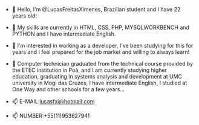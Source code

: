 - 👋 Hello, I'm @LucasFreitasXimenes, Brazilian student and I have 22 years old!

- 💞️ My skills are currently in HTML, CSS, PHP, MYSQLWORKBENCH and PYTHON and I have intermediate English.

- 👀 I'm interested in working as a developer, I've been studying for this for years and I feel prepared for the job market and willing to always learn!

- 🌱 Computer technician graduated from the technical course provided by the ETEC institution in Poá, and I am currently studying higher education, graduating in systems analysis and development at UMC university in Mogi das Cruzes,
I have intermediate English, I studied at One Way and other schools for a few years...

- 📫 E-MAIL:lucasfxi@hotmail.com

- 📫 NUMBER:+55(11)953627941



<!---
LucasFreitasXimenes/LucasFreitasXimenes is a ✨ special ✨ repository because its `README.md` (this file) appears on your GitHub profile.
You can click the Preview link to take a look at your changes.
--->
